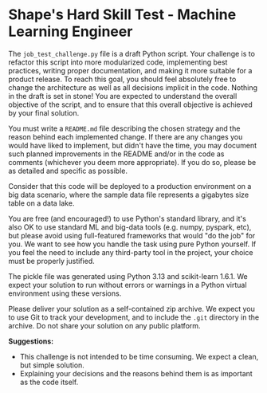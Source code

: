 # Shape's Hard Skill Test - Machine Learning Engineer

The `job_test_challenge.py` file is a draft Python script. Your challenge is to
refactor this script into more modularized code, implementing best practices,
writing proper documentation, and making it more suitable for a product
release. To reach this goal, you should feel absolutely free to change the
architecture as well as all decisions implicit in the code. Nothing in the
draft is set in stone! You are expected to understand the overall objective of
the script, and to ensure that this overall objective is achieved by your final
solution.

You must write a `README.md` file describing the chosen strategy and the reason
behind each implemented change. If there are any changes you would have liked
to implement, but didn't have the time, you may document such planned
improvements in the README and/or in the code as comments (whichever you deem
more appropriate). If you do so, please be as detailed and specific as
possible.

Consider that this code will be deployed to a production environment on a big
data scenario, where the sample data file represents a gigabytes size table on
a data lake.

You are free (and encouraged!) to use Python's standard library, and it's also
OK to use standard ML and big-data tools (e.g. numpy, pyspark, etc), but please
avoid using full-featured frameworks that would "do the job" for you. We want
to see how you handle the task using pure Python yourself. If you feel the need
to include any third-party tool in the project, your choice must be properly
justified.

The pickle file was generated using Python 3.13 and scikit-learn 1.6.1. We
expect your solution to run without errors or warnings in a Python virtual
environment using these versions.

Please deliver your solution as a self-contained zip archive. We expect you to
use Git to track your development, and to include the `.git` directory in the
archive. Do not share your solution on any public platform.

**Suggestions:**

- This challenge is not intended to be time consuming. We expect a clean, but
  simple solution.
- Explaining your decisions and the reasons behind them is as important as the
  code itself.

